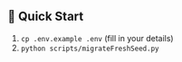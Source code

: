 ## 🚀 Quick Start

1. `cp .env.example .env` (fill in your details)
2. `python scripts/migrateFreshSeed.py`